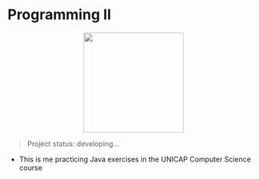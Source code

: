 <h1>Programming II</h1>

<div align = "center">
<img src = "https://user-images.githubusercontent.com/103002592/222190090-f2f284fb-4fc0-4db9-9f36-a4d7d36fad4f.jpg" width = "200px" />
</div>

> Project status: developing...



- This is me practicing Java exercises in the UNICAP Computer Science course

